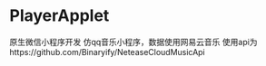 # PlayerApplet
原生微信小程序开发
仿qq音乐小程序，数据使用网易云音乐
使用api为https://github.com/Binaryify/NeteaseCloudMusicApi
